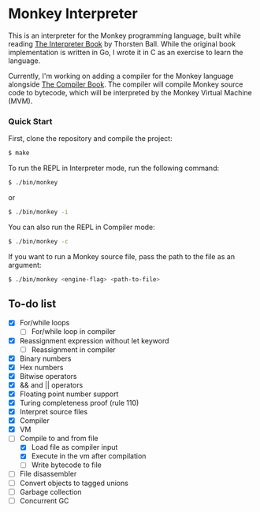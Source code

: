 # Monkey Interpreter

This is an interpreter for the Monkey programming language, built while reading
[The Interpreter Book](https://interpreterbook.com) by Thorsten Ball.
While the original book implementation is written in Go, I wrote it in C as
an exercise to learn the language.

Currently, I'm working on adding a compiler for the Monkey language alongside 
[The Compiler Book](https://compilerbook.com/). The compiler
will compile Monkey source code to bytecode, which will be interpreted by the
Monkey Virtual Machine (MVM).

### Quick Start
First, clone the repository and compile the project:
```sh
$ make
```

To run the REPL in Interpreter mode, run the following command:
```sh
$ ./bin/monkey
```
or
```sh
$ ./bin/monkey -i
```

You can also run the REPL in Compiler mode:
```sh 
$ ./bin/monkey -c
```

If you want to run a Monkey source file, pass the path to the file as an argument:
```sh 
$ ./bin/monkey <engine-flag> <path-to-file>
```

## To-do list
- [X] For/while loops
  - [ ] For/while loop in compiler
- [X] Reassignment expression without let keyword
  - [ ] Reassignment in compiler
- [X] Binary numbers
- [X] Hex numbers
- [X] Bitwise operators
- [X] && and || operators
- [X] Floating point number support
- [X] Turing completeness proof (rule 110)
- [X] Interpret source files
- [X] Compiler
- [X] VM
- [ ] Compile to and from file
  - [X] Load file as compiler input
  - [X] Execute in the vm after compilation
  - [ ] Write bytecode to file
- [ ] File disassembler
- [ ] Convert objects to tagged unions
- [ ] Garbage collection
- [ ] Concurrent GC
